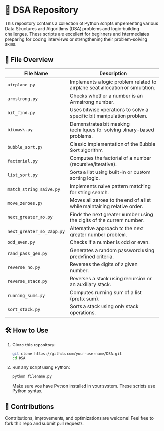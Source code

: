 # 📘 DSA Repository

This repository contains a collection of Python scripts implementing various Data Structures and Algorithms (DSA) problems and logic-building challenges. These scripts are excellent for beginners and intermediates preparing for coding interviews or strengthening their problem-solving skills.

## 📂 File Overview

| File Name                | Description |
|--------------------------|-------------|
| `airplane.py`            | Implements a logic problem related to airplane seat allocation or simulation. |
| `armstrong.py`           | Checks whether a number is an Armstrong number. |
| `bit_find.py`            | Uses bitwise operations to solve a specific bit manipulation problem. |
| `bitmask.py`             | Demonstrates bit masking techniques for solving binary-based problems. |
| `bubble_sort.py`         | Classic implementation of the Bubble Sort algorithm. |
| `factorial.py`           | Computes the factorial of a number (recursive/iterative). |
| `list_sort.py`           | Sorts a list using built-in or custom sorting logic. |
| `match_string_naive.py`  | Implements naive pattern matching for string search. |
| `move_zeroes.py`         | Moves all zeroes to the end of a list while maintaining relative order. |
| `next_greater_no.py`     | Finds the next greater number using the digits of the current number. |
| `next_greater_no_2app.py`| Alternative approach to the next greater number problem. |
| `odd_even.py`            | Checks if a number is odd or even. |
| `rand_pass_gen.py`       | Generates a random password using predefined criteria. |
| `reverse_no.py`          | Reverses the digits of a given number. |
| `reverse_stack.py`       | Reverses a stack using recursion or an auxiliary stack. |
| `running_sums.py`        | Computes running sum of a list (prefix sum). |
| `sort_stack.py`          | Sorts a stack using only stack operations. |

## 🛠️ How to Use

1. Clone this repository:
   ```bash
   git clone https://github.com/your-username/DSA.git
   cd DSA
   ```

2. Run any script using Python:
   ```bash
   python filename.py
   ```
   Make sure you have Python installed in your system. These scripts use Python syntax.

## 🤝 Contributions

Contributions, improvements, and optimizations are welcome! Feel free to fork this repo and submit pull requests.
